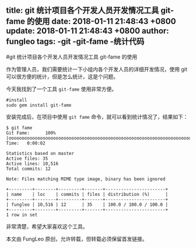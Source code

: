 title: git 统计项目各个开发人员开发情况工具 git-fame 的使用
date: 2018-01-11 21:48:43 +0800
update: 2018-01-11 21:48:43 +0800
author: fungleo
tags:
    -git
    -git-fame
    -统计代码
---

#git 统计项目各个开发人员开发情况工具 git-fame 的使用

作为管理人员，我们需要统计一下小组内各个开发人员的详细开发情况，使用 git 可以很方便的统计，但是怎么统计，这是个问题。

今天我找到了一个工具 `git-fame` 使用非常方便。

```#
#install
sudo gem install git-fame
```

安装完成后，在项目中使用 `git fame` 命令，就可以看到统计情况了，结果如下：

```#
$ git fame
Git Fame:      100% |ooooooooooooooooooooooooooooooooooooooooooooooooooooooooooooooooooooooooooooooo| Time:   0:00:02

Statistics based on master
Active files: 35
Active lines: 10,516
Total commits: 12

Note: Files matching MIME type image, binary has been ignored

+---------+--------+---------+-------+-----------------------+
| name    | loc    | commits | files | distribution (%)      |
+---------+--------+---------+-------+-----------------------+
| fungleo | 10,516 | 12      | 35    | 100.0 / 100.0 / 100.0 |
+---------+--------+---------+-------+-----------------------+
1 row in set
```

非常清楚，希望大家喜欢这个工具。

本文由 FungLeo 原创，允许转载，但转载必须保留首发链接。